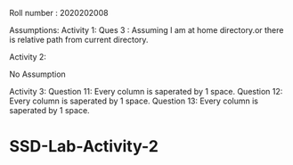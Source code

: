 Roll number : 2020202008

Assumptions:
Activity 1:
Ques 3 : Assuming I am at home directory.or there is relative path from current directory.

Activity 2:

No Assumption

Activity 3:
Question 11: Every column is saperated by 1 space.
Question 12: Every column is saperated by 1 space.
Question 13: Every column is saperated by 1 space.


# SSD-Lab-Activity-2
